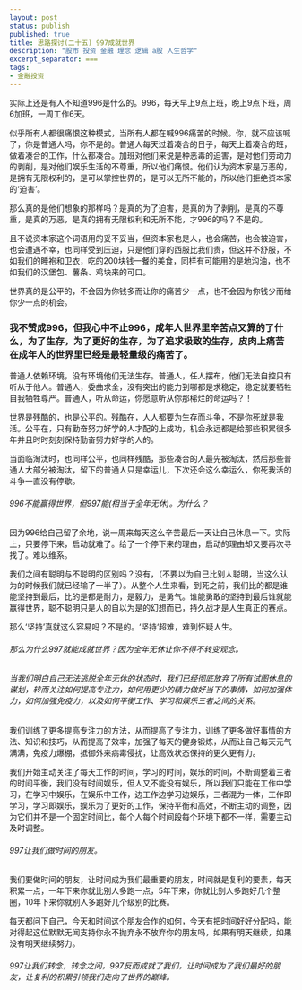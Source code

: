```yaml
---
layout: post
status: publish
published: true
title: 思路探讨(二十五) 997成就世界
description: "股市 投资 金融 理念 逻辑 a股 人生哲学"
excerpt_separator: ===
tags:
- 金融投资
---
```


实际上还是有人不知道996是什么的。996，每天早上9点上班，晚上9点下班，周6加班，一周工作6天。

似乎所有人都很痛恨这种模式，当所有人都在喊996痛苦的时候。你，就不应该喊了，你是普通人吗，你不是的。普通人每天过着凑合的日子，每天上着凑合的班，做着凑合的工作，什么都凑合。加班对他们来说是种恶毒的迫害，是对他们劳动力的剥削，是对他们娱乐生活的不尊重，所以他们痛恨。他们认为资本家是万恶的，是拥有无限权利的，是可以掌控世界的，是可以无所不能的，所以他们拒绝资本家的‘迫害’。

那么真的是他们想象的那样吗？是真的为了迫害，是真的为了剥削，是真的不尊重，是真的万恶，是真的拥有无限权利和无所不能，才996的吗？不是的。

且不说资本家这个词语用的妥不妥当，但资本家也是人，也会痛苦，也会被迫害，也会遭遇不幸，也同样受到压迫，只是他们穿的西服比我们贵，但这并不舒服，不如我们的睡袍和卫衣，吃的200块钱一餐的美食，同样有可能用的是地沟油，也不如我们的汉堡包、薯条、鸡块来的可口。

世界真的是公平的，不会因为你钱多而让你的痛苦少一点，也不会因为你钱少而给你少一点的机会。

### 我不赞成996，但我心中不止996，成年人世界里辛苦点又算的了什么，为了生存，为了更好的生存，为了追求极致的生存，皮肉上痛苦在成年人的世界里已经是最轻量级的痛苦了。

普通人依赖环境，没有环境他们无法生存。普通人，任人摆布，他们无法自控只有听从于他人。普通人，委曲求全，没有突出的能力到哪都是求稳定，稳定就要牺牲自我牺牲尊严。普通人，听从命运，你愿意听从你那稀烂的命运吗？！

世界是残酷的，也是公平的。残酷在，人人都要为生存而斗争，不是你死就是我活。公平在，只有勤奋努力好学的人才配的上成功，机会永远都是给那些积累很多年并且时时刻刻保持勤奋努力好学的人的。

当面临淘汰时，也同样公平，也同样残酷，那些凑合的人最先被淘汰，然后那些普通人大部分被淘汰，留下的普通人只是幸运儿，下次还会这么幸运么，你死我活的斗争一直没有停歇。

###### 996不能赢得世界，但997能(相当于全年无休)。为什么？

因为996给自己留了余地，说一周来每天这么辛苦最后一天让自己休息一下。实际上，只要停下来，启动就难了。给了一个停下来的理由，启动的理由却又要再次寻找了。难以维系。

我们之间有聪明与不聪明的区别吗？没有，（不要以为自己比别人聪明，当这么认为的时候我们就已经输了一半了）。从整个人生来看，到死之前，我们比的都是谁能坚持到最后，比的是都是耐力，是毅力，是勇气。谁能勇敢的坚持到最后谁就能赢得世界，聪不聪明只是人的自以为是的幻想而已，持久战才是人生真正的赛点。

那么‘坚持’真就这么容易吗？不是的。‘坚持‘超难，难到怀疑人生。

###### 那么为什么997就能成就世界？因为全年无休让你不得不转变观念。

###### 当我们明白自己无法逃脱全年无休的状态时，我们已经彻底放弃了所有试图休息的谋划，转而关注如何提高专注力，如何用更少的精力做好当下的事情，如何加强体力，如何加强免疫力，以及如何平衡工作、学习和娱乐三者之间的关系。

我们训练了更多提高专注力的方法，从而提高了专注力，训练了更多做好事情的方法、知识和技巧，从而提高了效率，加强了每天的健身锻炼，从而让自己每天元气满满，免疫力爆棚，抵御外来病毒侵扰，让高效状态保持的更久更有力。

我们开始主动关注了每天工作的时间，学习的时间，娱乐的时间，不断调整着三者的时间平衡，我们没有时间娱乐，但人又不能没有娱乐，所以我们只能在工作中学习，在学习中娱乐，在娱乐中工作，边工作边学习边娱乐，三者混为一体，工作即学习，学习即娱乐，娱乐为了更好的工作，保持平衡和高效，不断主动的调整，因为它们并不是一个固定时间比，每个人每个时间段每个环境下都不一样，需要主动及时调整。

###### 997让我们做时间的朋友。

我们要做时间的朋友，让时间成为我们最重要的朋友，时间就是复利的要素，每天积累一点，一年下来你就比别人多跑一点，5年下来，你就比别人多跑好几个整圈，10年下来你就别人多跑好几个级别的比赛。

每天都问下自己，今天和时间这个朋友合作的如何，今天有把时间好好分配吗，能对得起这位默默无闻支持你永不抛弃永不放弃你的朋友吗，如果有明天继续，如果没有明天继续努力。

###### 997让我们转念，转念之间，997反而成就了我们，让时间成为了我们最好的朋友，让复利的积累引领我们走向了世界的巅峰。

